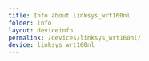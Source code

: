 ```yaml
---
title: Info about linksys_wrt160nl
folder: info
layout: deviceinfo
permalink: /devices/linksys_wrt160nl/
device: linksys_wrt160nl
---
```

